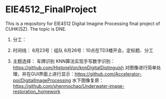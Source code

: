 # EIE4512_FinalProject
This is a reqository for EIE4512 Digital Imagine Processing final project of CUHK(SZ). The topic is DNE.

1. 分工： </p>

2. 时间线：
   6月23号：组队
   6月26号：10点在TD3楼开会，定标题、分工

3. 主题选择：
  车牌识别
  KNN算法实现手写数字识别：https://github.com/HistoneVon/knnDigitalDistinguish
  对图像进行简单处理，并在GUI界面上进行显示：https://github.com/Accelerator-poi/DigitalImageProcessing
  水下图像复原：https://github.com/shenmochao/Underwater-image-restoration_homework

   
   
   

